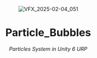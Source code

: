 <header>


![VFX_2025-02-04_051](https://github.com/user-attachments/assets/d74abc82-8891-44b9-9953-d2a1e6bce1e2)

# Particle_Bubbles

_Particles System in Unity 6 URP_


